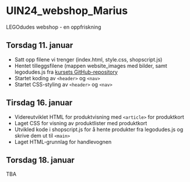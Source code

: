 # UIN24_webshop_Marius
LEGOdudes webshop - en oppfriskning

## Torsdag 11. januar
- Satt opp filene vi trenger (index.html, style.css, shopscript.js)
- Hentet tilleggsfilene (mappen website_images med bilder, samt legodudes.js fra [kursets GitHub-repository](https://github.com/toremake/UIN2024_coursebase/tree/main/LEGOdudes_webshop)
- Startet koding av `<header>` og `<nav>`
- Startet CSS-styling av `<header>` og `<nav>`

## Tirsdag 16. januar
- Videreutviklet HTML for produktvisning med `<article>` for produktkort
- Laget CSS for visning av produktlister med produktkort
- Utvikled kode i shopscript.js for å hente produkter fra legodudes.js og skrive dem ut til `<main>`
- Laget HTML-grunnlag for handlevognen

## Torsdag 18. januar
TBA